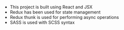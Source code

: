- This project is built using React and JSX
- Redux has been used for state management
- Redux thunk is used for performing async operations
- SASS is used with SCSS syntax
